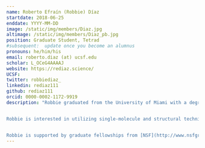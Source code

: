 ```yaml
---
name: Roberto Efraín (Robbie) Díaz
startdate: 2018-06-25
enddate: YYYY-MM-DD
image: /static/img/members/Diaz.jpg
altimage: /static/img/members/Diaz_pb.jpg
position: Graduate Student, Tetrad
#subsequent:  update once you become an alumnus
pronouns: he/him/his
email: roberto.diaz (at) ucsf.edu
scholar: L_OCeG4AAAAJ
website: https://rediaz.science/
UCSF:
twitter: robbiediaz_
linkedin: rediaz111
github: rediaz111
orcid: 0000-0002-1172-9919
description: "Robbie graduated from the University of Miami with a degree in Neuroscience. He studied how transcription factors regulate axon regeneration in the central nervous system as an undergraduate in Dr. Vance Lemmon's lab.


Robbie is interested in utilizing single-molecule and structural techniques to study interactions between chitin-binding proteins and chitin. When he's not in lab, Robbie enjoys reading, going to museums, and biking around the city.


Robbie is supported by graduate fellowships from [NSF](http://www.nsfgrfp.org/) and [HHMI](http://www.hhmi.org/science-education/programs/gilliam-fellowships-advanced-study/)."
---
```

